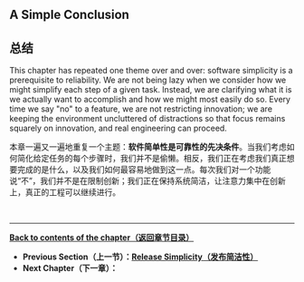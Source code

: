 ## **A Simple Conclusion**

## **总结**

This chapter has repeated one theme over and over: software simplicity is a prerequisite to reliability. We are not being lazy when we consider how we might simplify each step of a given task. Instead, we are clarifying what it is we actually want to accomplish and how we might most easily do so. Every time we say "no" to a feature, we are not restricting innovation; we are keeping the environment uncluttered of distractions so that focus remains squarely on innovation, and real engineering can proceed.

本章一遍又一遍地重复一个主题：**软件简单性是可靠性的先决条件**。当我们考虑如何简化给定任务的每个步骤时，我们并不是偷懒。相反，我们正在考虑我们真正想要完成的是什么，以及我们如何最容易地做到这一点。每次我们对一个功能说“不”，我们并不是在限制创新；我们正在保持系统简洁，让注意力集中在创新上，真正的工程可以继续进行。

<br>

---

**[Back to contents of the chapter（返回章节目录）](simplicity.md)**

* **Previous Section（上一节）：[Release Simplicity（发布简洁性）](release_simplicity.md)**
* **Next Chapter（下一章）：[]()**
